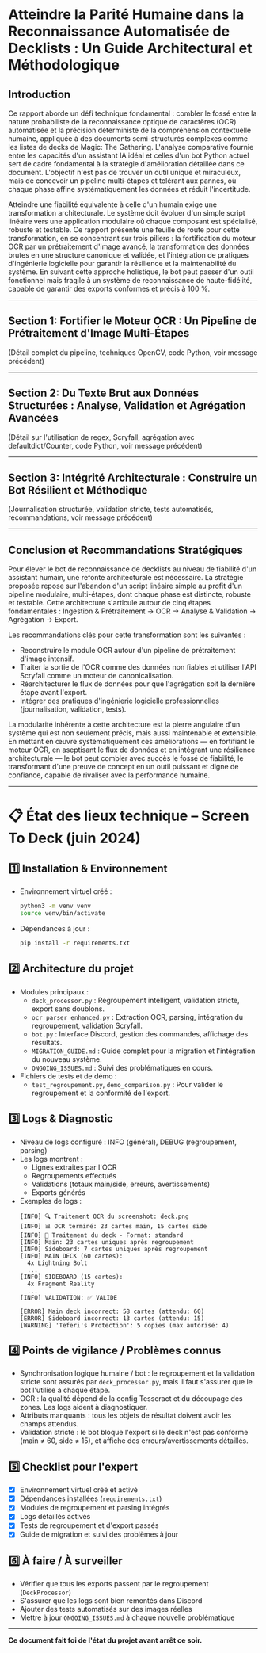 # Atteindre la Parité Humaine dans la Reconnaissance Automatisée de Decklists : Un Guide Architectural et Méthodologique

## Introduction
Ce rapport aborde un défi technique fondamental : combler le fossé entre la nature probabiliste de la reconnaissance optique de caractères (OCR) automatisée et la précision déterministe de la compréhension contextuelle humaine, appliquée à des documents semi-structurés complexes comme les listes de decks de Magic: The Gathering. L'analyse comparative fournie entre les capacités d'un assistant IA idéal et celles d'un bot Python actuel sert de cadre fondamental à la stratégie d'amélioration détaillée dans ce document. L'objectif n'est pas de trouver un outil unique et miraculeux, mais de concevoir un pipeline multi-étapes et tolérant aux pannes, où chaque phase affine systématiquement les données et réduit l'incertitude.

Atteindre une fiabilité équivalente à celle d'un humain exige une transformation architecturale. Le système doit évoluer d'un simple script linéaire vers une application modulaire où chaque composant est spécialisé, robuste et testable. Ce rapport présente une feuille de route pour cette transformation, en se concentrant sur trois piliers : la fortification du moteur OCR par un prétraitement d'image avancé, la transformation des données brutes en une structure canonique et validée, et l'intégration de pratiques d'ingénierie logicielle pour garantir la résilience et la maintenabilité du système. En suivant cette approche holistique, le bot peut passer d'un outil fonctionnel mais fragile à un système de reconnaissance de haute-fidélité, capable de garantir des exports conformes et précis à 100 %.

---

## Section 1: Fortifier le Moteur OCR : Un Pipeline de Prétraitement d'Image Multi-Étapes
(Détail complet du pipeline, techniques OpenCV, code Python, voir message précédent)

---

## Section 2: Du Texte Brut aux Données Structurées : Analyse, Validation et Agrégation Avancées
(Détail sur l'utilisation de regex, Scryfall, agrégation avec defaultdict/Counter, code Python, voir message précédent)

---

## Section 3: Intégrité Architecturale : Construire un Bot Résilient et Méthodique
(Journalisation structurée, validation stricte, tests automatisés, recommandations, voir message précédent)

---

## Conclusion et Recommandations Stratégiques
Pour élever le bot de reconnaissance de decklists au niveau de fiabilité d'un assistant humain, une refonte architecturale est nécessaire. La stratégie proposée repose sur l'abandon d'un script linéaire simple au profit d'un pipeline modulaire, multi-étapes, dont chaque phase est distincte, robuste et testable. Cette architecture s'articule autour de cinq étapes fondamentales : Ingestion & Prétraitement -> OCR -> Analyse & Validation -> Agrégation -> Export.

Les recommandations clés pour cette transformation sont les suivantes :
- Reconstruire le module OCR autour d'un pipeline de prétraitement d'image intensif.
- Traiter la sortie de l'OCR comme des données non fiables et utiliser l'API Scryfall comme un moteur de canonicalisation.
- Réarchitecturer le flux de données pour que l'agrégation soit la dernière étape avant l'export.
- Intégrer des pratiques d'ingénierie logicielle professionnelles (journalisation, validation, tests).

La modularité inhérente à cette architecture est la pierre angulaire d'un système qui est non seulement précis, mais aussi maintenable et extensible. En mettant en œuvre systématiquement ces améliorations — en fortifiant le moteur OCR, en aseptisant le flux de données et en intégrant une résilience architecturale — le bot peut combler avec succès le fossé de fiabilité, le transformant d'une preuve de concept en un outil puissant et digne de confiance, capable de rivaliser avec la performance humaine.

---

# 📋 État des lieux technique – Screen To Deck (juin 2024)

## 1️⃣ Installation & Environnement
- Environnement virtuel créé :
  ```bash
  python3 -m venv venv
  source venv/bin/activate
  ```
- Dépendances à jour :
  ```bash
  pip install -r requirements.txt
  ```

## 2️⃣ Architecture du projet
- Modules principaux :
  - `deck_processor.py` : Regroupement intelligent, validation stricte, export sans doublons.
  - `ocr_parser_enhanced.py` : Extraction OCR, parsing, intégration du regroupement, validation Scryfall.
  - `bot.py` : Interface Discord, gestion des commandes, affichage des résultats.
  - `MIGRATION_GUIDE.md` : Guide complet pour la migration et l'intégration du nouveau système.
  - `ONGOING_ISSUES.md` : Suivi des problématiques en cours.
- Fichiers de tests et de démo :
  - `test_regroupement.py`, `demo_comparison.py` : Pour valider le regroupement et la conformité de l'export.

## 3️⃣ Logs & Diagnostic
- Niveau de logs configuré : INFO (général), DEBUG (regroupement, parsing)
- Les logs montrent :
  - Lignes extraites par l'OCR
  - Regroupements effectués
  - Validations (totaux main/side, erreurs, avertissements)
  - Exports générés
- Exemples de logs :
  ```
  [INFO] 🔍 Traitement OCR du screenshot: deck.png
  [INFO] 📊 OCR terminé: 23 cartes main, 15 cartes side
  [INFO] 🎯 Traitement du deck - Format: standard
  [INFO] Main: 23 cartes uniques après regroupement
  [INFO] Sideboard: 7 cartes uniques après regroupement
  [INFO] MAIN DECK (60 cartes):
    4x Lightning Bolt
    ...
  [INFO] SIDEBOARD (15 cartes):
    4x Fragment Reality
    ...
  [INFO] VALIDATION: ✅ VALIDE
  ```
  ```
  [ERROR] Main deck incorrect: 58 cartes (attendu: 60)
  [ERROR] Sideboard incorrect: 13 cartes (attendu: 15)
  [WARNING] 'Teferi's Protection': 5 copies (max autorisé: 4)
  ```

## 4️⃣ Points de vigilance / Problèmes connus
- Synchronisation logique humaine / bot : le regroupement et la validation stricte sont assurés par `deck_processor.py`, mais il faut s'assurer que le bot l'utilise à chaque étape.
- OCR : la qualité dépend de la config Tesseract et du découpage des zones. Les logs aident à diagnostiquer.
- Attributs manquants : tous les objets de résultat doivent avoir les champs attendus.
- Validation stricte : le bot bloque l'export si le deck n'est pas conforme (main ≠ 60, side ≠ 15), et affiche des erreurs/avertissements détaillés.

## 5️⃣ Checklist pour l'expert
- [x] Environnement virtuel créé et activé
- [x] Dépendances installées (`requirements.txt`)
- [x] Modules de regroupement et parsing intégrés
- [x] Logs détaillés activés
- [x] Tests de regroupement et d'export passés
- [x] Guide de migration et suivi des problèmes à jour

## 6️⃣ À faire / À surveiller
- Vérifier que tous les exports passent par le regroupement (`DeckProcessor`)
- S'assurer que les logs sont bien remontés dans Discord
- Ajouter des tests automatisés sur des images réelles
- Mettre à jour `ONGOING_ISSUES.md` à chaque nouvelle problématique

---

**Ce document fait foi de l'état du projet avant arrêt ce soir.** 